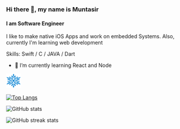 ### Hi there 👋, my name is Muntasir
#### I am Software Engineer

I like to make native iOS Apps and work on embedded Systems. Also, currently I'm learning web development

Skills: Swift / C / JAVA / Dart

- 🌱 I’m currently learning React and Node 

 

<a href='https://archiveprogram.github.com/'><img src='https://raw.githubusercontent.com/acervenky/animated-github-badges/master/assets/acbadge.gif' width='40' height='40'></a> 


[![Top Langs](https://github-readme-stats.vercel.app/api/top-langs/?username=muntasir14)](https://github.com/anuraghazra/github-readme-stats)

![GitHub stats](https://github-readme-stats.vercel.app/api?username=muntasir14&show_icons=true&count_private=true)   

![GitHub streak stats](https://streak-stats.demolab.com/?user=muntasir14)  


